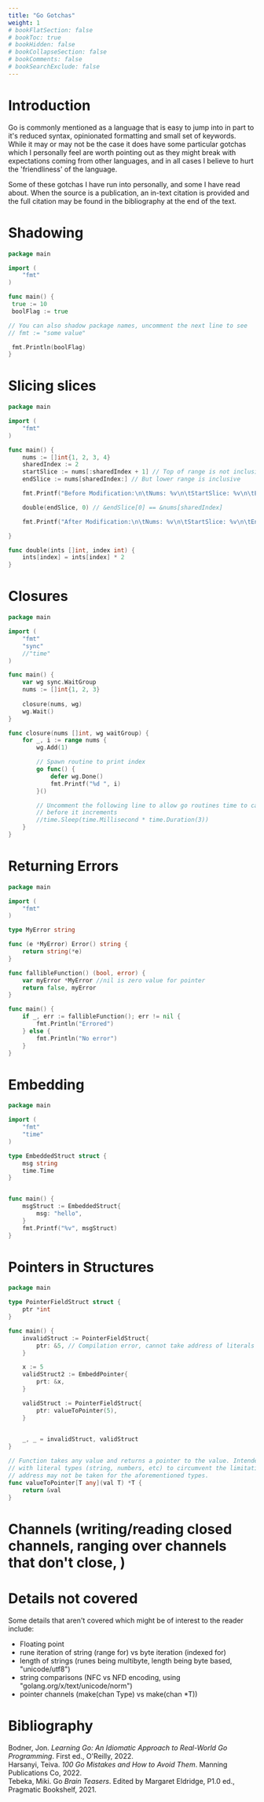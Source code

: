 ```yaml
---
title: "Go Gotchas"
weight: 1
# bookFlatSection: false
# bookToc: true
# bookHidden: false
# bookCollapseSection: false
# bookComments: false
# bookSearchExclude: false
---
```


# Introduction
Go is commonly mentioned as a language that is easy to jump into in part to it's reduced syntax, opinionated formatting and
small set of keywords. While it may or may not be the case it does have some particular gotchas which I personally feel
are worth pointing out as they might break with expectations coming from other languages, and in all cases I believe to
hurt the 'friendliness' of the language.

Some of these gotchas I have run into personally, and some I have read about. When the source is a publication, an
in-text citation is provided and the full citation may be found in the bibliography at the end of the text. 

# Shadowing
```go
package main

import (
    "fmt"
)

func main() {
 true := 10
 boolFlag := true

// You can also shadow package names, uncomment the next line to see
// fmt := "some value"

 fmt.Println(boolFlag)
}
```

# Slicing slices
```go
package main

import (
    "fmt"
)

func main() {
    nums := []int{1, 2, 3, 4}
    sharedIndex := 2
    startSlice := nums[:sharedIndex + 1] // Top of range is not inclusive
    endSlice := nums[sharedIndex:] // But lower range is inclusive

    fmt.Printf("Before Modification:\n\tNums: %v\n\tStartSlice: %v\n\tEndSlice: %v\n", nums, startSlice, endSlice)

    double(endSlice, 0) // &endSlice[0] == &nums[sharedIndex]

    fmt.Printf("After Modification:\n\tNums: %v\n\tStartSlice: %v\n\tEndSlice: %v\n", nums, startSlice, endSlice)

}

func double(ints []int, index int) {
    ints[index] = ints[index] * 2
}
```

# Closures
```go
package main

import (
    "fmt"
    "sync"
    //"time"
)

func main() {
    var wg sync.WaitGroup
    nums := []int{1, 2, 3}
    
    closure(nums, wg)
    wg.Wait()
}

func closure(nums []int, wg waitGroup) {
    for _, i := range nums {
        wg.Add(1)

        // Spawn routine to print index
        go func() {
            defer wg.Done()
            fmt.Printf("%d ", i)
        }()

        // Uncomment the following line to allow go routines time to capture i
        // before it increments
        //time.Sleep(time.Millisecond * time.Duration(3))
    }
}
```

# Returning Errors
```go
package main

import (
	"fmt"
)

type MyError string

func (e *MyError) Error() string {
	return string(*e)
}

func fallibleFunction() (bool, error) {
	var myError *MyError //nil is zero value for pointer
	return false, myError
}

func main() {
	if _, err := fallibleFunction(); err != nil {
		fmt.Println("Errored")
	} else {
		fmt.Println("No error")
	}
}
```

# Embedding
```go
package main

import (
    "fmt"
    "time"
)

type EmbeddedStruct struct {
    msg string
    time.Time
}


func main() {
    msgStruct := EmbeddedStruct{
        msg: "hello",
    }
    fmt.Printf("%v", msgStruct)
}
```

# Pointers in Structures
```go
package main

type PointerFieldStruct struct {
    ptr *int
}

func main() {
    invalidStruct := PointerFieldStruct{
        ptr: &5, // Compilation error, cannot take address of literals
    }

    x := 5
    validStruct2 := EmbeddPointer{
        prt: &x,
    }

    validStruct := PointerFieldStruct{
        ptr: valueToPointer(5),
    }

    
    _, _ = invalidStruct, validStruct
}

// Function takes any value and returns a pointer to the value. Intended for use
// with literal types (string, numbers, etc) to circumvent the limitation that
// address may not be taken for the aforementioned types.
func valueToPointer[T any](val T) *T {
    return &val
}
```

# Channels (writing/reading closed channels, ranging over channels that don't close, )

# Details not covered
Some details that aren't covered which might be of interest to the reader include:
- Floating point
- rune iteration of string (range for) vs byte iteration (indexed for)
- length of strings (runes being multibyte, length being byte based, "unicode/utf8")
- string comparisons (NFC vs NFD encoding, using "golang.org/x/text/unicode/norm")
- pointer channels (make(chan Type) vs make(chan *T))

# Bibliography
Bodner, Jon. _Learning Go: An Idiomatic Approach to Real-World Go Programming_. First ed., O'Reilly, 2022.  
Harsanyi, Teiva. _100 Go Mistakes and How to Avoid Them_. Manning Publications Co, 2022.  
Tebeka, Miki. Go _Brain Teasers_. Edited by Margaret Eldridge, P1.0 ed., Pragmatic Bookshelf, 2021.  